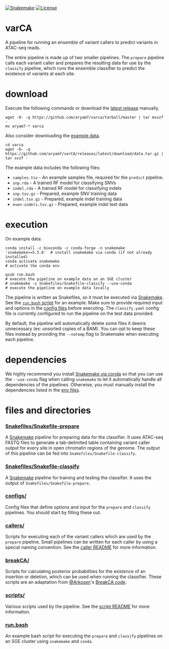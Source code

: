 [![Snakemake](https://img.shields.io/badge/snakemake-≥5.5.0-brightgreen.svg?style=flat-square)](https://snakemake.bitbucket.io)
[![License](https://img.shields.io/apm/l/vim-mode.svg)](LICENSE)

# varCA
A pipeline for running an ensemble of variant callers to predict variants in ATAC-seq reads.

The entire pipeline is made up of two smaller pipelines. The `prepare` pipeline calls each variant caller and prepares the resulting data for use by the `classify` pipeline, which runs the ensemble classifier to predict the existence of variants at each site.

# download
Execute the following commands or download the [latest release](https://github.com/aryam7/varCA/releases/latest) manually.
```
wget -O- -q https://github.com/aryam7/varca/tarball/master | tar mxvzf -
mv aryam7-* varca
```
Also consider downloading the [example data](https://github.com/aryam7/varCA/releases/latest/download/data.tar.gz).
```
cd varca
wget -O- -q https://github.com/aryam7/varCA/releases/latest/download/data.tar.gz | tar xvzf -
```
The example data includes the following files:

- `samples.tsv` - An example samples file, required for the `predict` pipeline.
- `snp.rda` - A trained RF model for classifying SNVs
- `indel.rda` - A trained RF model for classifying indels
- `snp.tsv.gz` - Prepared, example SNV training data
- `indel.tsv.gz` - Prepared, example indel training data
- `even-indels.tsv.gz` - Prepared, example indel test data

# execution
On example data:
```
conda install -c bioconda -c conda-forge -n snakemake 'snakemake>=5.5.0'  # install snakemake via conda (if not already installed)
conda activate snakemake                                                  # activate the conda env

qsub run.bash                                                             # execute the pipeline on example data on an SGE cluster
# snakemake -s Snakefiles/Snakefile-classify --use-conda                  # execute the pipeline on example data locally
```

The pipeline is written as Snakefiles, so it must be executed via [Snakemake](https://snakemake.readthedocs.io/en/stable/). See the [`run.bash` script](run.bash) for an example. Make sure to provide required input and options in the [config files](configs) before executing. The `classify.yaml` config file is currently configured to run the pipeline on the test data provided.

By default, the pipeline will automatically delete some files it deems unnecessary (ex: unsorted copies of a BAM). You can opt to keep these files instead by providing the `--notemp` flag to Snakemake when executing each pipeline.

# dependencies
We highly recommend you install [Snakemake via conda](https://snakemake.readthedocs.io/en/stable/getting_started/installation.html#installation-via-conda) so that you can use the `--use-conda` flag when calling `snakemake` to let it automatically handle all dependencies of the pipelines. Otherwise, you must manually install the dependencies listed in the [env files](envs).

# files and directories

### [Snakefiles/Snakefile-prepare](Snakefiles/Snakefile-prepare)
A [Snakemake](https://snakemake.readthedocs.io/en/stable/) pipeline for preparing data for the classifier. It uses ATAC-seq FASTQ files to generate a tab-delimited table containing variant caller output for every site in open chromatin regions of the genome. The output of this pipeline can be fed into `Snakefiles/Snakefile-classify`.

### [Snakefiles/Snakefile-classify](Snakefiles/Snakefile-classify)
A [Snakemake](https://snakemake.readthedocs.io/en/stable/) pipeline for training and testing the classifier. It uses the output of `Snakefiles/Snakefile-prepare`.

### [configs/](configs)
Config files that define options and input for the `prepare` and `classify` pipelines. You should start by filling these out.

### [callers/](callers)
Scripts for executing each of the variant callers which are used by the `prepare` pipeline. Small pipelines can be written for each caller by using a special naming convention. See the [caller README](callers/README.md) for more information.

### [breakCA/](breakCA)
Scripts for calculating posterior probabilities for the existence of an insertion or deletion, which can be used when running the classifier. These scripts are an adaptation from [@Arkosen](https://github.com/Arkosen)'s [BreakCA code](https://www.biorxiv.org/content/10.1101/605642v1.abstract).

### [scripts/](scripts)
Various scripts used by the pipeline. See the [script README](scripts/README.md) for more information.

### [run.bash](run.bash)
An example bash script for executing the `prepare` and `classify` pipelines on an SGE cluster using `snakemake` and `conda`.
